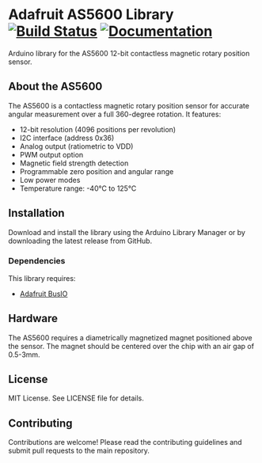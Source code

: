 # Adafruit AS5600 Library [![Build Status](https://github.com/adafruit/Adafruit_AS5600/workflows/Arduino%20Library%20CI/badge.svg)](https://github.com/adafruit/Adafruit_AS5600/actions) [![Documentation](https://github.com/adafruit/Adafruit_AS5600/workflows/Build%20CI/badge.svg)](https://adafruit.github.io/Adafruit_AS5600)

Arduino library for the AS5600 12-bit contactless magnetic rotary position sensor.

## About the AS5600

The AS5600 is a contactless magnetic rotary position sensor for accurate angular measurement over a full 360-degree rotation. It features:

- 12-bit resolution (4096 positions per revolution)
- I2C interface (address 0x36)
- Analog output (ratiometric to VDD)
- PWM output option
- Magnetic field strength detection
- Programmable zero position and angular range
- Low power modes
- Temperature range: -40°C to 125°C

## Installation

Download and install the library using the Arduino Library Manager or by downloading the latest release from GitHub.

### Dependencies

This library requires:
- [Adafruit BusIO](https://github.com/adafruit/Adafruit_BusIO)

## Hardware

The AS5600 requires a diametrically magnetized magnet positioned above the sensor. The magnet should be centered over the chip with an air gap of 0.5-3mm.

## License

MIT License. See LICENSE file for details.

## Contributing

Contributions are welcome! Please read the contributing guidelines and submit pull requests to the main repository.